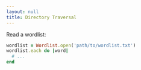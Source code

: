 ```yaml
---
layout: null
title: Directory Traversal
---
```


Read a wordlist:

```ruby
wordlist = Wordlist.open('path/to/wordlist.txt')
wordlist.each do |word|
  # ...
end
```
